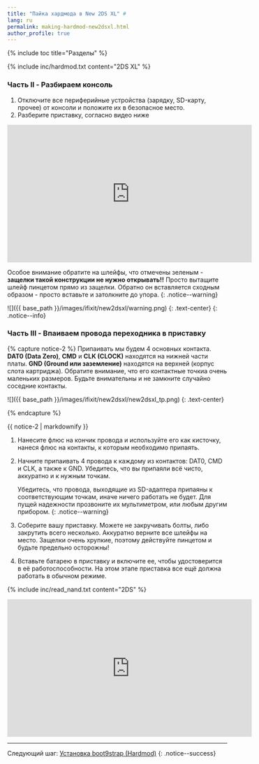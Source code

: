 ```yaml
---
title: "Пайка хардмода в New 2DS XL" #
lang: ru
permalink: making-hardmod-new2dsxl.html
author_profile: true
---
```

{% include toc title="Разделы" %}

{% include inc/hardmod.txt content="2DS XL" %}

### Часть II - Разбираем консоль

1. Отключите все периферийные устройства (зарядку, SD-карту, прочее) от консоли и положите их в безопасное место.
1. Разберите приставку, согласно видео ниже

<iframe width="560" height="315" src="https://www.youtube.com/embed/WDXuX_iGTAI" frameborder="0" allowfullscreen> </iframe>

Особое внимание обратите на шлейфы, что отмечены зеленым - **защелки такой конструкции не нужно открывать!!** Просто вытащите шлейф пинцетом прямо из защелки. Обратно он вставляется сходным образом - просто вставьте и затолкните до упора. 
{: .notice--warning}

![]({{ base_path }}/images/ifixit/new2dsxl/warning.png)
{: .text-center}
{: .notice--info}
	
### Часть III - Впаиваем провода переходника в приставку 
	
{% capture notice-2 %}
Припаивать мы будем 4 основных контакта. **DAT0 (Data Zero)**, **CMD** и **CLK (CLOCK)** находятся на нижней части платы. **GND (Ground или заземление)** находятся на верхней (корпус слота картриджа). Обратите внимание, что его контактные точкиа очень маленьких размеров. Будьте внимательны и не замкните случайно соседние контакты. 

![]({{ base_path }}/images/ifixit/new2dsxl/new2dsxl_tp.png)
{: .text-center}

{% endcapture %}

<div class="notice--info">{{ notice-2 | markdownify }}</div>

1.	Нанесите флюс на кончик провода и используйте его как кисточку, нанеся флюс на контакты, к которым необходимо припаять.
1.	Начните припаивать 4 провода к каждому из контактов: DAT0, CMD и CLK, а также к GND. Убедитесь, что вы припаяли всё чисто, аккуратно и к нужным точкам.

	Убедитесь, что провода, выходящие из SD-адаптера припаяны к соответствующим точкам, иначе ничего работать не будет. Для пущей надежности прозвоните их мультиметром, или любым другим прибором.
	{: .notice--warning}

1.	Соберите вашу приставку. Можете не закручивать болты, либо закрутить всего несколько. Аккуратно верните все шлейфы на место. Защелки очень хрупкие, поэтому действуйте пинцетом и будьте предельно осторожны! 
1. Вставьте батарею в приставку и включите ее, чтобы удостоверится в её работоспособности. На этом этапе приставка все ещё должна работать в обычном режиме.

{% include inc/read_nand.txt content="2DS" %}

<iframe width="560" height="315" src="https://www.youtube.com/embed/oH22HcUxHv0" frameborder="0" allowfullscreen> </iframe>

___

Следующий шаг: [Установка boot9strap (Hardmod)](installing-boot9strap-hardmod)
{: .notice--success}